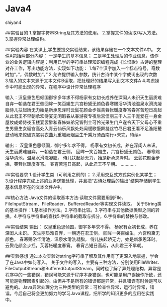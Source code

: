 # Java4
shiyan4

##实验目的
1.掌握字符串String及其方法的使用。
2.掌握文件的读取/写入方法。
3.掌握异常处理结构。

##实验内容
在某课上,学生要提交实验结果，该结果存储在一个文本文件A中。
文件A包括两部分内容：
一是学生的基本信息；
二是学生处理后的作业信息，该作业的业务逻辑内容是：利用已学的字符串处理知识编程完成《长恨歌》古诗的整理对齐工作，写出功能方法，实现如下功能：
1.每7个汉字加入一个标点符号，奇数时加“，”，偶数时加“。”
2.允许提供输入参数，统计古诗中某个字或词出现的次数
3.输入的文本来源于文本文件B读取，把处理好的结果写入到文本文件A
4.考虑操作中可能出现的异常，在程序中设计异常处理程序

输入：汉皇重色思倾国御宇多年求不得杨家有女初长成养在深闺人未识天生丽质难自弃一朝选在君王侧回眸一笑百媚生六宫粉黛无颜色春寒赐浴华清池温泉水滑洗凝脂侍儿扶起娇无力始是新承恩泽时云鬓花颜金步摇芙蓉帐暖度春宵春宵苦短日高起从此君王不早朝承欢侍宴无闲暇春从春游夜专夜后宫佳丽三千人三千宠爱在一身金屋妆成娇侍夜玉楼宴罢醉和春姊妹弟兄皆列士可怜光采生门户遂令天下父母心不重生男重生女骊宫高处入青云仙乐风飘处处闻缓歌慢舞凝丝竹尽日君王看不足渔阳鼙鼓动地来惊破霓裳羽衣曲九重城阙烟尘生千乘万骑西南行<未完，待续>

输出：
汉皇重色思倾国，御宇多年求不得。
杨家有女初长成，养在深闺人未识。
天生丽质难自弃，一朝选在君王侧。
回眸一笑百媚生，六宫粉黛无颜色。
春寒赐浴华清池，温泉水滑洗凝脂。
侍儿扶起娇无力，始是新承恩泽时。
云鬓花颜金步摇，芙蓉帐暖度春宵。
春宵苦短日高起，从此君王不早朝。
…………

##实验要求
1.设计学生类（可利用之前的）；
2.采用交互式方式实例化某学生；
3.设计程序完成上述的业务逻辑处理，并且把“古诗处理后的输出”结果存储到学生基本信息所在的文本文件A中。

##核心方法
Java文件的读取基本方法:读取文件需要用到FIle、FileInputStream、FileReader、BufferedReader等实现文件读取。
关于String类的基本操作：1.基本操作方法。2.字符串比较。3.字符串与其他数据类型之间的转换。4.字符与字符串的查找5.字符串的截取与拆分。6.字符串的替换与修改。

##实验结果
输出：
汉皇重色思倾国，御宇多年求不得。
杨家有女初长成，养在深闺人未识。
天生丽质难自弃，一朝选在君王侧。
回眸一笑百媚生，六宫粉黛无颜色。
春寒赐浴华清池，温泉水滑洗凝脂。
侍儿扶起娇无力，始是新承恩泽时。
云鬓花颜金步摇，芙蓉帐暖度春宵。
春宵苦短日高起，从此君王不早朝。

##实验感想
通过本次实验对string字符串了解及其作用有了更深入地掌握，学会了在Java中如何写入。
关于文件的写入，主要有三种方法，分别使用FileWriter、FileOutputStream和BufferedOutputStream。同时也了解了异处理结构，异常是程序中的一些错误，错误可能来源于程序本身错误，也可能是用户误操作所致，还可能是物理因素引起的。由但并不是所有的错误都是异常，并且错误有时候是可以避免的。Java异常处理分为三种类型的异常：可检查性异常，运行时异常，错误。今后自己将会更加努力的学习Java课程，把所学的知识更多的应用在实践中。
